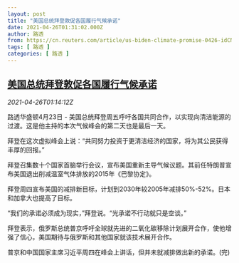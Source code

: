 ```yaml
---
layout: post
title: "美国总统拜登敦促各国履行气候承诺"
date: 2021-04-26T01:31:02.000Z
author: 路透
from: https://cn.reuters.com/article/us-biden-climate-promise-0426-idCNKBS2CD033
tags: [ 路透 ]
categories: [ 路透 ]
---
```

<!--1619400662000-->
[美国总统拜登敦促各国履行气候承诺](https://cn.reuters.com/article/us-biden-climate-promise-0426-idCNKBS2CD033)
------

<div>
<div><i>2021-04-26T01:14:12Z</i></div><p>路透华盛顿4月23日 - 美国总统拜登周五呼吁各国共同合作，以实现向清洁能源的过渡。这是他主持的本次气候峰会的第二天也是最后一天。</p><p>拜登在这次虚拟峰会上说：“共同努力投资于更清洁经济的国家，将为其公民获得丰厚的回报。”</p><p>拜登召集数十个国家首脑举行会议，宣布美国重新主导气候议题。其前任特朗普宣布美国退出削减温室气体排放的2015年《巴黎协定》。</p><p>拜登周四宣布美国的减排新目标，计划到2030年较2005年减排50%-52%。日本和加拿大也提高了目标。</p><p>“我们的承诺必须成为现实，”拜登说。“光承诺不行动就只是空谈。”</p><p>拜登表示，俄罗斯总统普京呼吁全球就先进的二氧化碳移除计划展开合作，使他增强了信心，美国期待与俄罗斯和其他国家就该技术展开合作。</p><p>普京和中国国家主席习近平周四在峰会上讲话，但并未就减排做出新的承诺。(完)</p>
</div>
